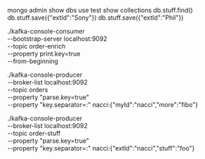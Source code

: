 mongo admin
show dbs
use test
show collections
db.stuff.find()
db.stuff.save({"extId":"Sony"})
db.stuff.save({"extId":"Phil"})

./kafka-console-consumer \
     --bootstrap-server localhost:9092 \
     --topic order-enrich \
     --property print.key=true \
     --from-beginning

./kafka-console-producer \
     --broker-list localhost:9092 \
     --topic orders \
     --property "parse.key=true" \
     --property "key.separator=:" 
nacci:{"myId":"nacci","more":"fibo"} 


./kafka-console-producer \
     --broker-list localhost:9092 \
     --topic order-stuff \
     --property "parse.key=true" \
     --property "key.separator=:" 
nacci:{"extId":"nacci","stuff":"foo"} 

